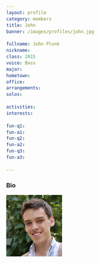 ```yaml
---
layout: profile
category: members
title: John
banner: /images/profiles/john.jpg

fullname: John Plonk
nickname: 
class: 2015
voice: Bass
major: 
hometown: 
office: 
arrangements: 
solos: 

activities: 
interests: 

fun-q1: 
fun-a1: 
fun-q2: 
fun-a2: 
fun-q3: 
fun-a3: 

---
```


### Bio

![John](/images/members/current/john.jpg)

